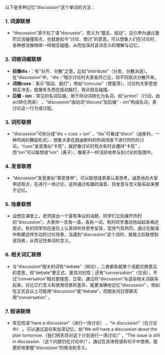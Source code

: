 以下是多种记忆“discussion”这个单词的方法：

### 1. 词源联想
 - “discussion”源于拉丁语“discussio”，原义为“撞击、摇动”，后引申为通过激烈交流碰撞观点，也就是如今“讨论、商讨”的意思。可以想象人们在讨论时，各种想法像物体一样相互碰撞，从而加深对该词含义的理解与记忆。

### 2. 词根词缀联想
 - **前缀dis -**：有“分开、分散”之意，比如“distribute”（分发，分散派送）。在“discussion”中，“dis -”暗示讨论时大家各抒己见，将不同观点分散开来。
 - **词根cuss**：表示“摇动、敲打”，例如“concuss”（使震荡）。讨论时大家思想相互冲击，就像有东西在摇动敲打，观点相互碰撞。
 - **后缀 - ion**：常见的名词后缀，用于将动词转化为名词，如“action”（行动，由act转化而来） ，“discussion”由动词“discuss”加后缀“ - ion”构成名词，表讨论这一行为或过程。

### 3. 词形联想
 - “discussion”可拆分成“dis + cuss + ion” ，“dis”可看成“disco”（迪斯科，一种热闹的舞蹈形式），想象大家在跳迪斯科的热闹场景下进行热烈的讨论。“cuss”发音类似“卡死”，就好像讨论时观点有时会僵持“卡死” ，而“ion”可以联想成“ion”（离子），像离子一样活跃地参与到讨论的氛围中。

### 4. 发音联想
 - “discussion”发音类似“弟思恳申”，可以联想成弟弟认真思考，诚恳地向大家申述观点，在进行一场讨论。这样通过有趣的谐音，将发音与含义联系起来便于记忆。

### 5. 场景联想
 - 设想在课堂上，老师提出一个富有争议的话题，同学们立刻展开热烈的“discussion”。大家你一言我一语，各执一词，有的同学激动地站起来阐述观点，有的同学则在座位上认真倾听并思考反驳，现场气氛热烈。通过在脑海中构建这样生动的讨论场景，当遇到“discussion”这个词时，就能立刻联想到该场景，从而记住单词的含义。

### 6. 相关词汇联想
 - 与“discussion”相关的词有“debate”（辩论），二者都有就某个话题交换意见的意思，但“debate”更正式、更具对抗性；还有“conversation”（交谈），不过“conversation”相对更随意、日常。通过将“discussion”与这些相关词联系起来，对比它们含义和使用场景的差异，能更准确地记忆“discussion” 。例如在正式会议上可能用“discussion”或“debate”，而朋友间日常聊天用“conversation” 。

### 7. 短语联想
 - 常见短语“have a discussion”（进行一场讨论） ，“in discussion”（在讨论中） 。可以通过造句来加深记忆，如“We will have a discussion about the plan tomorrow.（我们明天将对这个计划进行一场讨论）” ，“The issue is still in discussion.（这个问题仍在讨论中）” 。通过在具体短语和句子中使用，能更好地掌握“discussion”的用法和含义。 